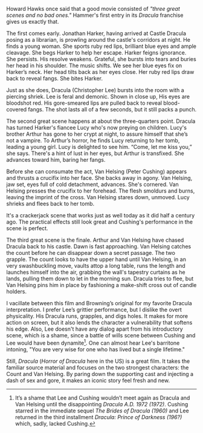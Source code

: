 Howard Hawks once said that a good movie consisted of _"three great scenes and no bad ones."_  Hammer's first entry in its _Dracula_ franchise gives us exactly that.

The first comes early. Jonathan Harker, having arrived at Castle Dracula posing as a librarian, is prowling around the castle's corridors at night. He finds a young woman. She sports ruby red lips, brilliant blue eyes and ample cleavage. She begs Harker to help her escape. Harker feigns ignorance. She persists. His resolve weakens. Grateful, she bursts into tears and buries her head in his shoulder. The music shifts. We see her blue eyes fix on Harker’s neck. Her head tilts back as her eyes close. Her ruby red lips draw back to reveal fangs. She bites Harker.

Just as she does, Dracula (Christopher Lee) bursts into the room with a piercing shriek. Lee is feral and demonic. Shown in close up, His eyes are bloodshot red. His gore-smeared lips are pulled back to reveal blood-covered fangs. The shot lasts all of a few seconds, but it still packs a punch. 

The second great scene happens at about the three-quarters point. Dracula has turned Harker's fiancee Lucy who's now preying on children. Lucy's brother Arthur has gone to her crypt at night, to assure himself that she’s not a vampire. To Arthur’s horror, he finds Lucy returning to her tomb, leading a young girl. Lucy is delighted to see him. “Come, let me kiss you,” she says. There's a hint of lust in her eyes, but Arthur is transfixed. She advances toward him, baring her fangs. 

Before she can consumate the act, Van Helsing (Peter Cushing) appears and thrusts a crucifix into her face. She backs away in agony. Van Helsing, jaw set, eyes full of cold detachment, advances. She's cornered. Van Helsing presses the crucifix to her forehead. The flesh smoldurs and burns, leaving the imprint of the cross. Van Helsing stares down, unmoved. Lucy shrieks and flees back to her tomb.

It's a crackerjack scene that works just as well today as it did half a century ago. The practical effects still look great and Cushing's performance in the scene is perfect.

The third great scene is the finale. Arthur and Van Helsing have chased Dracula back to his castle. Dawn is fast approaching. Van Helsing catches the count before he can disappear down a secret passage. The two grapple. The count looks to have the upper hand until Van Helsing, in an very swashbuckling move, vaults attop a long table, runs the length and launches himself into the air, grabbing the wall's tapestry curtains as he lands, pulling them down to let in the morning sun. Dracula tries to flee, but Van Helsing pins him in place by fashioning a make-shift cross out of candle holders.

I vacillate between this film and Browning’s original for my favorite Dracula interpretation. I prefer Lee’s grittier performance, but I dislike the overt physicality. His Dracula runs, grapples, and digs holes. It makes for more action on screen, but it also lends the character a vulnerability that softens his edge. Also, Lee doesn't have any dialog apart from his introductory scene, which is a shame, since a battle of wills scene between Cushing and Lee would have been dynamite[^1]. One can almost hear Lee's barritone intoning, "You are very wise for one who has lived but a single lifetime."

Still, _Dracula_ (_Horror of Dracula_ here in the US) is a great film. It takes the familiar source material and focuses on the two strongest characters: the Count and Van Helsing.  By paring down the supporting cast and injecting a dash of sex and gore, it makes an iconic story feel fresh and new. 

[^1]: It’s a shame that Lee and Cushing wouldn’t meet again as Dracula and Van Helsing until the disappointing _Dracula A.D. 1972 (1972)_. Cushing starred in the immediate sequel _The Brides of Dracula (1960)_ and Lee returned in the third installment _Dracula: Prince of Darkness (196?)_ which, sadly, lacked Cushing.
